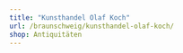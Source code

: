 ```yaml
---
title: "Kunsthandel Olaf Koch"
url: /braunschweig/kunsthandel-olaf-koch/
shop: Antiquitäten
---
```

